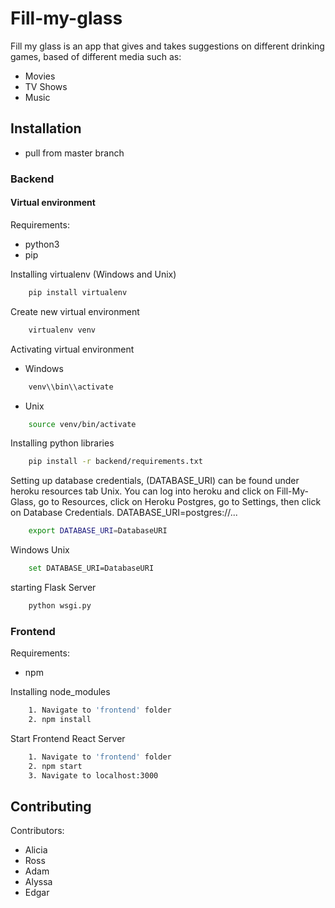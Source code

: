 # Fill-my-glass

Fill my glass is an app that gives and takes suggestions on different drinking games, based of different media
such as:

- Movies
- TV Shows
- Music

## Installation

- pull from master branch

### Backend

#### Virtual environment

Requirements:

- python3
- pip

Installing virtualenv (Windows and Unix)

```bash
    pip install virtualenv
```

Create new virtual environment

```bash
    virtualenv venv
```

Activating virtual environment

- Windows

```bash
    venv\\bin\\activate
```

- Unix

```bash
    source venv/bin/activate
```

Installing python libraries

```bash
    pip install -r backend/requirements.txt
```
Setting up database credentials, (DATABASE_URI) can be found under heroku resources tab
Unix. You can log into heroku and click on Fill-My-Glass, go to Resources, click on Heroku Postgres, go to Settings, 
then click on Database Credentials. DATABASE_URI=postgres://...
```bash
    export DATABASE_URI=DatabaseURI
```
Windows
Unix
```bash
    set DATABASE_URI=DatabaseURI
```
starting Flask Server
```bash
    python wsgi.py
```
### Frontend

Requirements:

- npm

Installing node_modules

```bash
    1. Navigate to 'frontend' folder
    2. npm install
```

Start Frontend React Server

```bash
    1. Navigate to 'frontend' folder
    2. npm start
    3. Navigate to localhost:3000
```

## Contributing

Contributors:

- Alicia
- Ross
- Adam
- Alyssa
- Edgar
